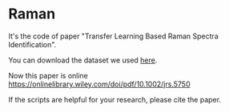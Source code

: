 # Raman
It's the code of paper "Transfer Learning Based Raman Spectra Identification".

You can download the dataset we used [here](https://drive.google.com/file/d/1X5OAdugcHVOF6k9WaWwCAu_IFh_7OwzR/view?usp=sharing).

Now this paper is online https://onlinelibrary.wiley.com/doi/pdf/10.1002/jrs.5750 

If the scripts are helpful for your research, please cite the paper.






